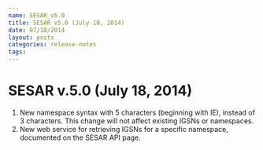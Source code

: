 ```yaml
---
name: SESAR_v5.0
title: SESAR v5.0 (July 18, 2014)
date: 07/18/2014
layout: posts
categories: release-notes
tags: 
---
```


# SESAR v.5.0 (July 18, 2014)
1. New namespace syntax with 5 characters (beginning with IE), instead of 3 characters. This change will not affect existing IGSNs or namespaces.
2. New web service for retrieving IGSNs for a specific namespace, documented on the SESAR API page.
